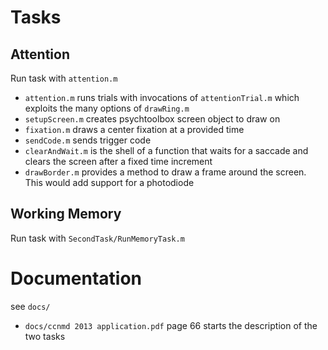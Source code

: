 # Tasks 

## Attention 

Run task with `attention.m`

* `attention.m`    runs trials with invocations of `attentionTrial.m` which exploits the many options of `drawRing.m`
* `setupScreen.m`  creates psychtoolbox screen object to draw on
* `fixation.m`     draws a center fixation at a provided time
* `sendCode.m`     sends trigger code
* `clearAndWait.m` is the shell of a function that waits for a saccade and clears the screen after a fixed time increment
* `drawBorder.m`   provides a method to draw a frame around the screen. This would add support for a photodiode

## Working Memory

Run task with `SecondTask/RunMemoryTask.m`

# Documentation 

see `docs/`

* `docs/ccnmd 2013 application.pdf` page 66 starts the description of the two tasks
